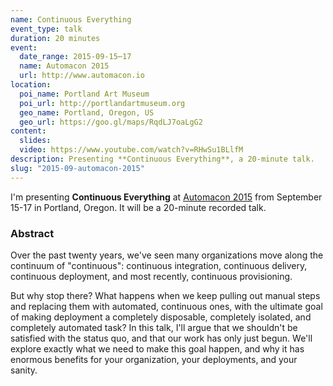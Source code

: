 ```yaml
---
name: Continuous Everything
event_type: talk
duration: 20 minutes
event:
  date_range: 2015-09-15⋯17
  name: Automacon 2015
  url: http://www.automacon.io
location:
  poi_name: Portland Art Museum
  poi_url: http://portlandartmuseum.org
  geo_name: Portland, Oregon, US
  geo_url: https://goo.gl/maps/RqdLJ7oaLgG2
content:
  slides:
  video: https://www.youtube.com/watch?v=RHwSu1BLlfM
description: Presenting **Continuous Everything**, a 20-minute talk.
slug: "2015-09-automacon-2015"
---
```


I'm presenting **Continuous Everything** at [Automacon 2015](www.automacon.io) from September 15-17 in Portland, Oregon. It will be a 20-minute recorded talk.

### Abstract

Over the past twenty years, we've seen many organizations move along the continuum of "continuous": continuous integration, continuous delivery, continuous deployment, and most recently, continuous provisioning.

But why stop there? What happens when we keep pulling out manual steps and replacing them with automated, continuous ones, with the ultimate goal of making deployment a completely disposable, completely isolated, and completely automated task? In this talk, I'll argue that we shouldn't be satisfied with the status quo, and that our work has only just begun. We'll explore exactly what we need to make this goal happen, and why it has enormous benefits for your organization, your deployments, and your sanity.
